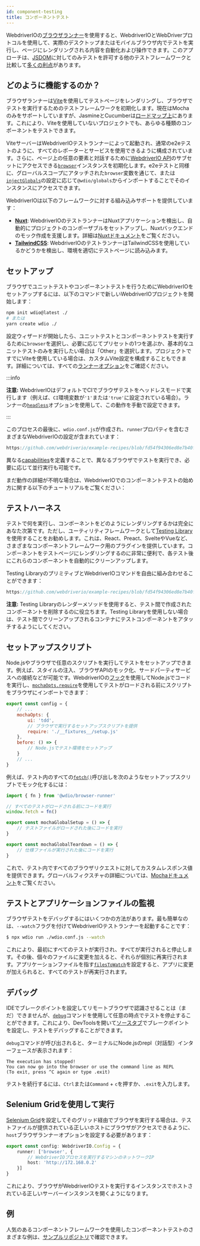 ```yaml
---
id: component-testing
title: コンポーネントテスト
---
```


WebdriverIOの[ブラウザランナー](/docs/runner#browser-runner)を使用すると、WebdriverIOとWebDriverプロトコルを使用して、実際のデスクトップまたはモバイルブラウザ内でテストを実行し、ページにレンダリングされる内容を自動化および操作できます。このアプローチは、[JSDOM](https://www.npmjs.com/package/jsdom)に対してのみテストを許可する他のテストフレームワークと比較して[多くの利点](/docs/runner#browser-runner)があります。

## どのように機能するのか？

ブラウザランナーは[Vite](https://vitejs.dev/)を使用してテストページをレンダリングし、ブラウザでテストを実行するためのテストフレームワークを初期化します。現在はMochaのみをサポートしていますが、JasmineとCucumberは[ロードマップ上](https://github.com/orgs/webdriverio/projects/1)にあります。これにより、Viteを使用していないプロジェクトでも、あらゆる種類のコンポーネントをテストできます。

ViteサーバーはWebdriverIOテストランナーによって起動され、通常のe2eテストのように、すべてのレポーターとサービスを使用できるように構成されています。さらに、ページ上の任意の要素と対話するために[WebdriverIO API](/docs/api)のサブセットにアクセスできる[`browser`](/docs/api/browser)インスタンスを初期化します。e2eテストと同様に、グローバルスコープにアタッチされた`browser`変数を通じて、または[`injectGlobals`](/docs/api/globals)の設定に応じて`@wdio/globals`からインポートすることでそのインスタンスにアクセスできます。

WebdriverIOは以下のフレームワークに対する組み込みサポートを提供しています：

- [__Nuxt__](https://nuxt.com/): WebdriverIOのテストランナーはNuxtアプリケーションを検出し、自動的にプロジェクトのコンポーザブルをセットアップし、Nuxtバックエンドのモック作成を支援します。詳細は[Nuxtドキュメント](/docs/component-testing/vue#testing-vue-components-in-nuxt)をご覧ください。
- [__TailwindCSS__](https://tailwindcss.com/): WebdriverIOのテストランナーはTailwindCSSを使用しているかどうかを検出し、環境を適切にテストページに読み込みます。

## セットアップ

ブラウザでユニットテストやコンポーネントテストを行うためにWebdriverIOをセットアップするには、以下のコマンドで新しいWebdriverIOプロジェクトを開始します：

```bash
npm init wdio@latest ./
# または
yarn create wdio ./
```

設定ウィザードが開始したら、ユニットテストとコンポーネントテストを実行するために`browser`を選択し、必要に応じてプリセットの1つを選ぶか、基本的なユニットテストのみを実行したい場合は「Other」を選択します。プロジェクトですでにViteを使用している場合は、カスタムVite設定を構成することもできます。詳細については、すべての[ランナーオプション](/docs/runner#runner-options)をご確認ください。

:::info

__注意:__ WebdriverIOはデフォルトでCIでブラウザテストをヘッドレスモードで実行します（例えば、`CI`環境変数が`'1'`または`'true'`に設定されている場合）。ランナーの[`headless`](/docs/runner#headless)オプションを使用して、この動作を手動で設定できます。

:::

このプロセスの最後に、`wdio.conf.js`が作成され、`runner`プロパティを含むさまざまなWebdriverIOの設定が含まれています：

```ts reference useHTTPS runmeRepository="git@github.com:webdriverio/example-recipes.git" runmeFileToOpen="component-testing%2FREADME.md"
https://github.com/webdriverio/example-recipes/blob/fd54f94306ed8e7b40f967739164dfe4d6d76b41/wdio.comp.conf.js
```

異なる[capabilities](/docs/configuration#capabilities)を定義することで、異なるブラウザでテストを実行でき、必要に応じて並行実行も可能です。

まだ動作の詳細が不明な場合は、WebdriverIOでのコンポーネントテストの始め方に関する以下のチュートリアルをご覧ください：

<LiteYouTubeEmbed
    id="5vp_3tGtnMc"
    title="Getting Started with Component Testing in WebdriverIO"
/>

## テストハーネス

テストで何を実行し、コンポーネントをどのようにレンダリングするかは完全にあなた次第です。ただし、ユーティリティフレームワークとして[Testing Library](https://testing-library.com/)を使用することをお勧めします。これは、React、Preact、SvelteやVueなど、さまざまなコンポーネントフレームワーク用のプラグインを提供しています。コンポーネントをテストページにレンダリングするのに非常に便利で、各テスト後にこれらのコンポーネントを自動的にクリーンアップします。

Testing LibraryのプリミティブとWebdriverIOコマンドを自由に組み合わせることができます：

```js reference useHTTPS
https://github.com/webdriverio/example-recipes/blob/fd54f94306ed8e7b40f967739164dfe4d6d76b41/component-testing/svelte-example.js
```

__注意:__ Testing Libraryのレンダーメソッドを使用すると、テスト間で作成されたコンポーネントを削除するのに役立ちます。Testing Libraryを使用しない場合は、テスト間でクリーンアップされるコンテナにテストコンポーネントをアタッチするようにしてください。

## セットアップスクリプト

Node.jsやブラウザで任意のスクリプトを実行してテストをセットアップできます。例えば、スタイルの注入、ブラウザAPIのモック化、サードパーティサービスへの接続などが可能です。WebdriverIOの[フック](/docs/configuration#hooks)を使用してNode.jsでコードを実行し、[`mochaOpts.require`](/docs/frameworks#require)を使用してテストがロードされる前にスクリプトをブラウザにインポートできます：

```js wdio.conf.js
export const config = {
    // ...
    mochaOpts: {
        ui: 'tdd',
        // ブラウザで実行するセットアップスクリプトを提供
        require: './__fixtures__/setup.js'
    },
    before: () => {
        // Node.jsでテスト環境をセットアップ
    }
    // ...
}
```

例えば、テスト内のすべての[`fetch()`](https://developer.mozilla.org/en-US/docs/Web/API/fetch)呼び出しを次のようなセットアップスクリプトでモック化するには：

```js ./fixtures/setup.js
import { fn } from '@wdio/browser-runner'

// すべてのテストがロードされる前にコードを実行
window.fetch = fn()

export const mochaGlobalSetup = () => {
    // テストファイルがロードされた後にコードを実行
}

export const mochaGlobalTeardown = () => {
    // 仕様ファイルが実行された後にコードを実行
}

```

これで、テスト内ですべてのブラウザリクエストに対してカスタムレスポンス値を提供できます。グローバルフィクスチャの詳細については、[Mochaドキュメント](https://mochajs.org/#global-fixtures)をご覧ください。

## テストとアプリケーションファイルの監視

ブラウザテストをデバッグするにはいくつかの方法があります。最も簡単なのは、`--watch`フラグを付けてWebdriverIOテストランナーを起動することです：

```sh
$ npx wdio run ./wdio.conf.js --watch
```

これにより、最初にすべてのテストが実行され、すべてが実行されると停止します。その後、個々のファイルに変更を加えると、それらが個別に再実行されます。アプリケーションファイルを指す[`filesToWatch`](/docs/configuration#filestowatch)を設定すると、アプリに変更が加えられると、すべてのテストが再実行されます。

## デバッグ

IDEでブレークポイントを設定してリモートブラウザで認識させることは（まだ）できませんが、[`debug`](/docs/api/browser/debug)コマンドを使用して任意の時点でテストを停止することができます。これにより、DevToolsを開いて[ソースタブ](https://buddy.works/tutorials/debugging-javascript-efficiently-with-chrome-devtools)でブレークポイントを設定し、テストをデバッグすることができます。

`debug`コマンドが呼び出されると、ターミナルにNode.jsのrepl（対話型）インターフェースが表示されます：

```
The execution has stopped!
You can now go into the browser or use the command line as REPL
(To exit, press ^C again or type .exit)
```

テストを続行するには、`Ctrl`または`Command` + `c`を押すか、`.exit`を入力します。

## Selenium Gridを使用して実行

[Selenium Grid](https://www.selenium.dev/documentation/grid/)を設定してそのグリッド経由でブラウザを実行する場合は、テストファイルが提供されている正しいホストにブラウザがアクセスできるように、`host`ブラウザランナーオプションを設定する必要があります：

```ts title=wdio.conf.ts
export const config: WebdriverIO.Config = {
    runner: ['browser', {
        // WebdriverIOプロセスを実行するマシンのネットワークIP
        host: 'http://172.168.0.2'
    }]
}
```

これにより、ブラウザがWebdriverIOテストを実行するインスタンスでホストされている正しいサーバーインスタンスを開くようになります。

## 例

人気のあるコンポーネントフレームワークを使用したコンポーネントテストのさまざまな例は、[サンプルリポジトリ](https://github.com/webdriverio/component-testing-examples)で確認できます。